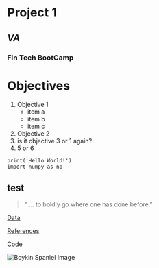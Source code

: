 # Project 1

## *VA*

### **Fin Tech BootCamp**

# Objectives 

1. Objective 1
	* item a
	* item b
	* item c
1. Objective 2
2. is it objective 3 or 1 again?
2. 5 or 6

```
print('Hello World!')
import numpy as np
```

test
---
> " ... to boldly go where one has done before."

[Data](data/)

[References](references/)

[Code](code/)


![Boykin Spaniel Image](https://cf-s3.petcoach.co/uploads/breed/78/b00a61c24ed807dade722fda9e87974f17ee3eb5.jpeg)
